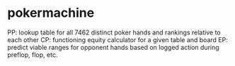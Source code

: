 # pokermachine

PP: lookup table for all 7462 distinct poker hands and rankings relative to each other
CP: functioning equity calculator for a given table and board
EP: predict viable ranges for opponent hands based on logged action during preflop, flop, etc.
